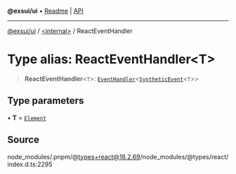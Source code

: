 **@exsui/ui** • [Readme](../../README.md) \| [API](../../globals.md)

***

[@exsui/ui](../../README.md) / [\<internal\>](../README.md) / ReactEventHandler

# Type alias: ReactEventHandler\<T\>

> **ReactEventHandler**\<`T`\>: [`EventHandler`](EventHandler.md)\<[`SyntheticEvent`](../interfaces/SyntheticEvent.md)\<`T`\>\>

## Type parameters

• **T** = [`Element`]( https://developer.mozilla.org/docs/Web/API/Element )

## Source

node\_modules/.pnpm/@types+react@18.2.69/node\_modules/@types/react/index.d.ts:2295
